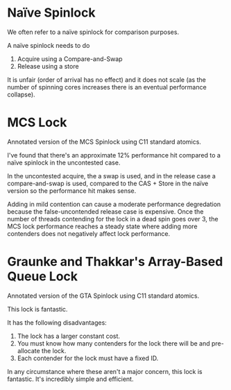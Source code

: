 
Naïve Spinlock
==============

We often refer to a naïve spinlock for comparison purposes.

A naïve spinlock needs to do
1. Acquire using a Compare-and-Swap
2. Release using a store

It is unfair (order of arrival has no effect) and it does not scale (as the
number of spinning cores increases there is an eventual performance collapse).

MCS Lock
========

Annotated version of the MCS Spinlock using C11 standard atomics.

I've found that there's an approximate 12% performance hit compared to a naïve
spinlock in the uncontested case.

In the uncontested acquire, the a swap is used, and in the release case a
compare-and-swap is used, compared to the CAS + Store in the naïve version so
the performance hit makes sense.

Adding in mild contention can cause a moderate performance degredation because
the false-uncontended release case is expensive. Once the number of threads
contending for the lock in a dead spin goes over 3, the MCS lock performance
reaches a steady state where adding more contenders does not negatively affect
lock performance.


Graunke and Thakkar's Array-Based Queue Lock
============================================

Annotated version of the GTA Spinlock using C11 standard atomics.

This lock is fantastic.

It has the following disadvantages:

1. The lock has a larger constant cost.
2. You must know how many contenders for the lock there will be and
   pre-allocate the lock.
3. Each contender for the lock must have a fixed ID.

In any circumstance where these aren't a major concern, this lock is fantastic.
It's incredibly simple and efficient.
